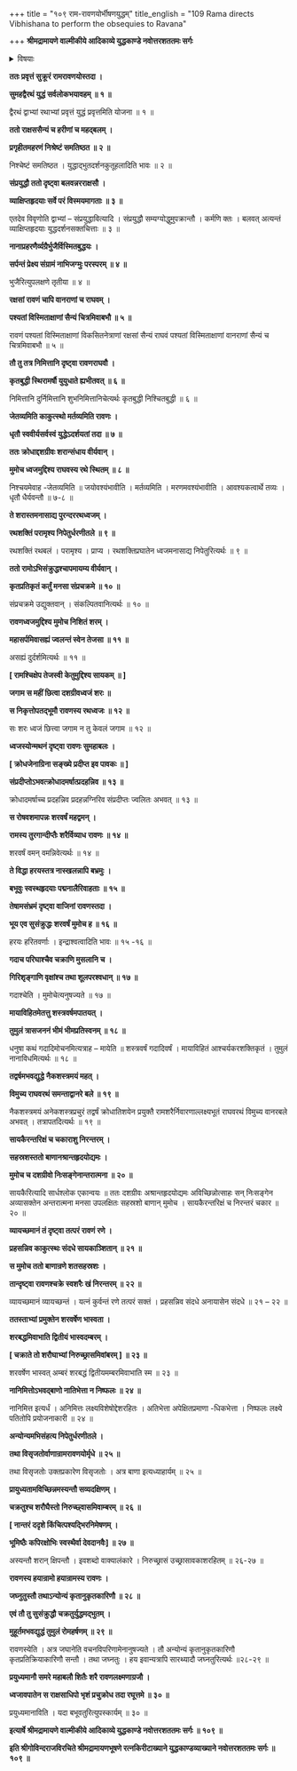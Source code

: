 +++
title = "१०९ राम-रावणयोर्भीषणयुद्धम्"
title_english = "109 Rama directs Vibhishana to perform the obsequies to Ravana"

+++
**श्रीमद्रामायणे वाल्मीकीये आदिकाव्ये युद्धकाण्डे नवोत्तरशततमः सर्गः**


<details><summary>विषयाः</summary>

रामरावणयोः समसमरः ॥ १ ॥

</details>




**ततः प्रवृत्तं सुक्रूरं रामरावणयोस्तदा ।**

**सुमहद्वैरथं युद्धं सर्वलोकभयावहम् ॥ १ ॥**

द्वैरथं द्वाभ्यां रथाभ्यां प्रवृत्तं युद्धं प्रवृत्तमिति योजना ॥ १ ॥



**ततो राक्षससैन्यं च हरीणां च महद्बलम् ।**

**प्रगृहीतमहरणं निश्रेष्टं समतिष्ठत ॥ २ ॥**

निश्चेष्टं समतिष्ठत । युद्धाद्भुतदर्शनकुतूहलादिति भावः ॥ २ ॥



**संप्रयुद्धौ ततो दृष्ट्वा बलवन्नरराक्षसौ ।**

**व्याक्षिप्तहृदयाः सर्वे परं विस्मयमागताः ॥ ३ ॥**

एतदेव विवृणोति द्वाभ्यां – संप्रयुद्धावित्यादि । संप्रयुद्धौ सम्यग्योद्धुमुपक्रान्तौ । कर्मणि क्तः । बलवत् अत्यन्तं व्याक्षिप्तहृदयाः युद्धदर्शनसक्तचित्ताः ॥ ३ ॥



**नानाप्रहरणैर्व्यग्रैर्भुजैर्विस्मितबुद्धयः ।**

**सर्पन्तं प्रेक्ष्य संग्रामं नाभिजग्मुः परस्परम् ॥ ४ ॥**

भुजैरित्युपलक्षणे तृतीया ॥ ४ ॥



**रक्षसां रावणं चापि वानराणां च राघवम् ।**

**पश्यतां विस्मिताक्षाणां सैन्यं चित्रमिवाबभौ ॥ ५ ॥**

रावणं पश्यतां विस्मिताक्षाणां विकसितनेत्राणां रक्षसां सैन्यं राघवं पश्यतां विस्मिताक्षाणां वानराणां सैन्यं च चित्रमिवाबभौ ॥ ५ ॥



**तौ तु तत्र निमित्तानि दृष्ट्वा रावणराघवौ ।**

**कृतबुद्धी स्थिरामर्षौ युयुधाते ह्यभीतवत् ॥ ६ ॥**

निमित्तानि दुर्निमित्तानि शुभनिमित्तानिचेत्यर्थः कृतबुद्धी निश्चितबुद्धी ॥ ६ ॥



**जेतव्यमिति काकुत्स्थो मर्तव्यमिति रावणः ।**

**धृतौ स्ववीर्यसर्वस्वं युद्धेऽदर्शयतां तदा ॥ ७ ॥**

**ततः क्रोधाद्दशग्रीवः शरान्संधाय वीर्यवान् ।**

**मुमोच ध्वजमुद्दिश्य राघवस्य रथे स्थितम् ॥ ८ ॥**

निश्चयमेवाह -जेतव्यमिति ॥ जयोवश्यंभावीति । मर्तव्यमिति । मरणमवश्यंभावीति । आवश्यकत्वार्थे तव्यः । धृतौ धैर्यवन्तौ ॥ ७-८ ॥



**ते शरास्तमनासाद्य पुरन्दररथध्वजम् ।**

**रथशक्तिं परामृश्य निपेतुर्धरणीतले ॥ ९ ॥**

रथशक्तिं रथबलं । परामृश्य । प्राप्य । रथशक्तिप्रघातेन ध्वजमनासाद्य निपेतुरित्यर्थः ॥ ९ ॥



**ततो रामोऽभिसंक्रुद्धश्चापमायम्य वीर्यवान् ।**

**कृतप्रतिकृतं कर्तुं मनसा संप्रचक्रमे ॥ १० ॥**

संप्रचक्रमे उद्युक्तवान् । संकल्पितवानित्यर्थः ॥ १० ॥



**रावणध्वजमुद्दिश्य मुमोच निशितं शरम् ।**

**महासर्पमिवासह्यं ज्वलन्तं स्वेन तेजसा ॥ ११ ॥**

असह्यं दुर्दर्शमित्यर्थः ॥ ११ ॥



**\[ रामश्चिक्षेप तेजस्वी केतुमुद्दिश्य सायकम् ॥ \]**

**जगाम स महीं छित्वा दशग्रीवध्वजं शरः ॥**

**स निकृत्तोपतद्भूमौ रावणस्य रथध्वजः ॥ १२ ॥**

सः शरः ध्वजं छित्त्वा जगाम न तु केवलं जगाम ॥ १२ ॥



**ध्वजस्योन्मथनं दृष्ट्वा रावणः सुमहाबलः ।**

**\[ क्रोधजेनाग्रिना सङ्ख्ये प्रदीप्त इव पावकः ॥ \]**

**संप्रदीप्तोऽभवत्क्रोधादमर्षात्प्रदहन्निव ॥ १३ ॥**

क्रोधादमर्षाच्च प्रदहन्निव प्रदहन्नग्निरिव संप्रदीप्तः ज्वलितः अभवत् ॥ १३ ॥



**स रोषवशमापन्नः शरवर्षं महद्वमन् ।**

**रामस्य तुरगान्दीप्तैः शरैर्विव्याध रावणः ॥ १४ ॥**

शरवर्षं वमन् वमन्निवेत्यर्थः ॥ १४ ॥



**ते विद्धा हरयस्तत्र नास्खलन्नापि बभ्रमुः ।**

**बभूवुः स्वस्थहृदयाः पद्मनालैरिवाहताः ॥ १५ ॥**

**तेषामसंभ्रमं दृष्ट्वा वाजिनां रावणस्तदा ।**

**भूय एव सुसंक्रुद्धः शरवर्षं मुमोच ह ॥ १६ ॥**

हरयः हरितवर्णाः । इन्द्राश्वत्वादिति भावः ॥ १५ -१६ ॥



**गदाच परिघाश्चैव चक्राणि मुसलानि च ।**

**गिरिशृङ्गाणि वृक्षांश्च तथा शूलपरश्वधान् ॥ १७ ॥**

गदाश्चेति । मुमोचेत्यनुषज्यते ॥ १७ ॥



**मायाविहितमेतत्तु शस्त्रवर्षमपातयत् ।**

**तुमुलं त्रासजननं भीमं भीमप्रतिस्वनम् ॥ १८ ॥**

धनुषा कथं गदादिमोचनमित्यत्राह – मायेति ॥ शस्त्रवर्षं गदादिवर्षं । मायाविहितं आश्चर्यकरशक्तिकृतं । तुमुलं नानाविधमित्यर्थः ॥ १८ ॥



**तद्वर्षमभवद्युद्धे नैकशस्त्रमयं महत् ।**

**विमुच्य राघवरथं समन्ताद्वानरे बले ॥ १९ ॥**

नैकशस्त्रमयं अनेकशस्त्रप्रचुरं तद्वर्षं क्रोधातिशयेन प्रयुक्तै रामशरैर्निवारणाल्लक्ष्यभूतं राघवरथं विमुच्य वानरबले अभवत् । तत्रापतदित्यर्थः ॥ १९ ॥



**सायकैरन्तरिक्षं च चकाराशु निरन्तरम् ।**

**सहस्रशस्ततो बाणानश्रान्तहृदयोद्यमः ।**

**मुमोच च दशग्रीवो निःसङ्गेनान्तरात्मना ॥ २० ॥**

सायकैरित्यादि सार्धश्लोक एकान्वयः ॥ ततः दशग्रीवः अश्रान्तहृदयोद्यमः अविच्छिन्नोत्साहः सन् निःसङ्गेन अव्यासक्तेन अन्तरात्मना मनसा उपलक्षितः सहस्रशो बाणान् मुमोच । सायकैरन्तरिक्षं च निरन्तरं चकार ॥ २० ॥



**व्यायच्छमानं तं दृष्ट्वा तत्परं रावणं रणे ।**

**प्रहसन्निव काकुत्स्थः संदधे सायकाञ्शितान् ॥ २१ ॥**

**स मुमोच ततो बाणान्रणे शतसहस्रशः ।**

**तान्दृष्ट्वा रावणश्चक्रे स्वशरैः खं निरन्तरम् ॥ २२ ॥**

व्यायच्छमानं व्यायच्छन्तं । यत्नं कुर्वन्तं रणे तत्परं सक्तं । प्रहसन्निव संदधे अनायासेन संदधे ॥ २१ – २२ ॥



**ततस्ताभ्यां प्रमुक्तेन शरवर्षेण भास्वता ।**

**शरबद्धमिवाभाति द्वितीयं भास्वदम्बरम् ।**

**\[ चक्राते तो शरौघाभ्यां निरुच्छ्रासमिवांबरम् \] ॥ २३ ॥**

शरवर्षेण भास्वत् अम्बरं शरबद्धं द्वितीयमम्बरमिवाभाति स्म ॥ २३ ॥



**नानिमित्तोऽभवद्बाणो नातिभेत्ता न निष्फलः ॥ २४ ॥**

नानिमित्त इत्यर्धं । अनिमित्तः लक्ष्यविशेषोद्देशरहितः । अतिभेत्ता अपेक्षितप्रमाणा -धिकभेत्ता । निष्फलः लक्ष्ये पतितोपि प्रयोजनाकारी ॥ २४ ॥



**अन्योन्यमभिसंहत्य निपेतुर्धरणीतले ।**

**तथा विसृजतोर्वाणान्रामरावणयोर्मृधे ॥ २५ ॥**

तथा विसृजतोः उक्तप्रकारेण विसृजतोः । अत्र बाणा इत्यध्याहार्यम् ॥ २५ ॥



**प्रायुध्यतामविच्छिन्नमस्यन्तौ सव्यदक्षिणम् ।**

**चक्रतुश्च शरौघैस्तो निरुच्छ्वासमिवाम्बरम् ॥ २६ ॥**

**\[ नान्तरं ददृशे किंचित्पश्यद्भिरनिमेषणम् ।**

**भूमिष्ठैः कपिरक्षोभिः स्वस्थैर्वा देवदानवैः\] ॥ २७ ॥**

अस्यन्तौ शरान् क्षिपन्तौ । इवशब्दो वाक्यालंकारे । निरुच्छ्रासं उच्छ्रासावकाशरहितम् ॥ २६-२७ ॥



**रावणस्य हयान्रामो हयान्रामस्य रावणः ।**

**जघ्नुतुस्तौ तथाऽन्योन्यं कृतानुकृतकारिणौ ॥ २८ ॥**

**एवं तौ तु सुसंक्रुद्धौ चक्रतुर्युद्धमद्भुतम् ।**

**मुहूर्तमभवद्युद्धं तुमुलं रोमहर्षणम् ॥ २९ ॥**

रावणस्येति । अत्र जघानेति वचनविपरिणामेनानुषज्यते । तौ अन्योन्यं कृतानुकृतकारिणौ कृतप्रतिक्रियाकारिणौ सन्तौ । तथा जघ्नतुः । हय इवान्यत्रापि सारथ्यादौ जघ्नतुरित्यर्थः ॥२८-२९ ॥



**प्रयुध्यमानौ समरे महाबलौ शितैः शरै रावणलक्ष्मणाग्रजौ ।**

**ध्वजावपातेन स राक्षसाधिपो भृशं प्रचुक्रोध तदा रघूत्तमे ॥ ३० ॥**

प्रयुध्यमानाविति । यदा बभूवतुरित्युपस्कार्यम् ॥ ३० ॥



**इत्यार्षे श्रीमद्रामायणे वाल्मीकीये आदिकाव्ये युद्धकाण्डे नवोत्तरशततमः सर्गः ॥ १०९ ॥**

**इति श्रीगोविन्दराजविरचिते श्रीमद्रामायणभूषणे रत्नकिरीटाख्याने युद्धकाण्डव्याख्याने नवोत्तरशततमः सर्गः ॥ १०९ ॥**
